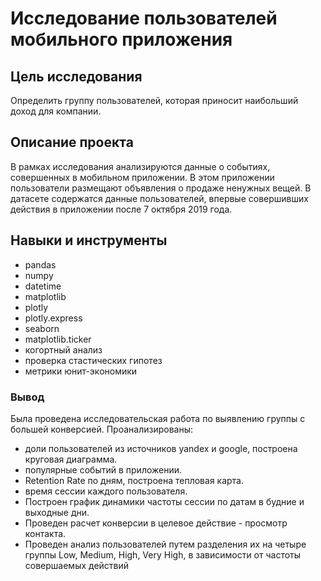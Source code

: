 # Исследование пользователей мобильного приложения

## Цель исследования

Определить группу пользователей, которая приносит наибольший доход для компании.

## Описание проекта

В рамках исследования анализируются данные о событиях, совершенных в мобильном приложении. В этом приложении пользователи размещают объявления о продаже ненужных вещей. В датасете содержатся данные пользователей, впервые совершивших действия в приложении после 7 октября 2019 года.

## Навыки и инструменты
- pandas
- numpy 
- datetime
- matplotlib
- plotly
- plotly.express
- seaborn 
- matplotlib.ticker
- когортный анализ
- проверка стастических гипотез
- метрики юнит-экономики

### Вывод
Была проведена исследовательская работа по выявлению группы с большей конверсией. Проанализированы:
- доли пользователей из источников yandex и google, построена круговая диаграмма.
- популярные событий в приложении. 
- Retention Rate по дням, построена тепловая карта.
- время сессии каждого пользователя.
- Построен график динамики частоты сессии по датам в будние и выходные дни. 
- Проведен расчет конверсии в целевое действие - просмотр контакта.
- Проведен анализ пользователей путем разделения их на четыре группы Low, Medium, High, Very High, в зависимости от частоты совершаемых действий
